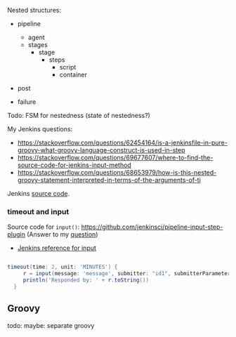 
Nested structures:
* pipeline
   * agent
   * stages
      * stage
         * steps
            * script
            * container

* post
* failure

Todo: FSM for nestedness (state of nestedness?)

My Jenkins questions:

* https://stackoverflow.com/questions/62454164/is-a-jenkinsfile-in-pure-groovy-what-groovy-language-construct-is-used-in-step
* https://stackoverflow.com/questions/69677607/where-to-find-the-source-code-for-jenkins-input-method
* https://stackoverflow.com/questions/68653979/how-is-this-nested-groovy-statement-interpreted-in-terms-of-the-arguments-of-ti

Jenkins [source code](https://github.com/jenkinsci/jenkins).

### timeout and input 
Source code for `input()`: https://github.com/jenkinsci/pipeline-input-step-plugin (Answer to my [question](https://stackoverflow.com/questions/69677607/where-to-find-the-source-code-for-jenkins-input-method))
* [Jenkins reference for input](https://www.jenkins.io/doc/pipeline/steps/pipeline-input-step/)

```groovy

timeout(time: 2, unit: 'MINUTES') {
     r = input(message: 'message', submitter: "id1", submitterParameter: 'who', parameter: 'a,b')
     println('Responded by: ' + r.toString())
  }

```
## Groovy


todo: maybe: separate groovy
